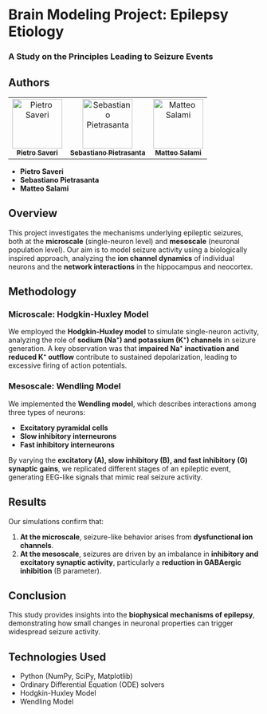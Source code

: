 # Brain Modeling Project: Epilepsy Etiology  

### A Study on the Principles Leading to Seizure Events  

## Authors  
<div align="center"> <table> <tr> <td align="center"> <a href="https://github.com/PietroSaveri"> <img src="https://github.com/PietroSaveri.png" width="100px;" alt="Pietro Saveri"/><br /> <sub><b>Pietro Saveri</b></sub> </a> </td> <td align="center"> <a href="https://github.com/SebaPietra"> <img src="https://github.com/SebaPietra.png" width="100px;" alt="Sebastiano Pietrasanta"/><br /> <sub><b>Sebastiano Pietrasanta</b></sub> </a> </td> <td align="center"> <a href="https://github.com/MatteoSalami"> <img src="https://github.com/M4tee.png" width="100px;" alt="Matteo Salami"/><br /> <sub><b>Matteo Salami</b></sub> </a> </td> </tr> </table> </div>

- **Pietro Saveri**  
- **Sebastiano Pietrasanta**  
- **Matteo Salami**  

## Overview  
This project investigates the mechanisms underlying epileptic seizures, both at the **microscale** (single-neuron level) and **mesoscale** (neuronal population level). Our aim is to model seizure activity using a biologically inspired approach, analyzing the **ion channel dynamics** of individual neurons and the **network interactions** in the hippocampus and neocortex.  

## Methodology  

### Microscale: Hodgkin-Huxley Model  
We employed the **Hodgkin-Huxley model** to simulate single-neuron activity, analyzing the role of **sodium (Na⁺) and potassium (K⁺) channels** in seizure generation. A key observation was that **impaired Na⁺ inactivation and reduced K⁺ outflow** contribute to sustained depolarization, leading to excessive firing of action potentials.  

### Mesoscale: Wendling Model  
We implemented the **Wendling model**, which describes interactions among three types of neurons:  
- **Excitatory pyramidal cells**  
- **Slow inhibitory interneurons**  
- **Fast inhibitory interneurons**  

By varying the **excitatory (A), slow inhibitory (B), and fast inhibitory (G) synaptic gains**, we replicated different stages of an epileptic event, generating EEG-like signals that mimic real seizure activity.  

## Results  
Our simulations confirm that:  
1. **At the microscale**, seizure-like behavior arises from **dysfunctional ion channels**.  
2. **At the mesoscale**, seizures are driven by an imbalance in **inhibitory and excitatory synaptic activity**, particularly a **reduction in GABAergic inhibition** (B parameter).  

## Conclusion  
This study provides insights into the **biophysical mechanisms of epilepsy**, demonstrating how small changes in neuronal properties can trigger widespread seizure activity.  

## Technologies Used  
- Python (NumPy, SciPy, Matplotlib)  
- Ordinary Differential Equation (ODE) solvers  
- Hodgkin-Huxley Model  
- Wendling Model
